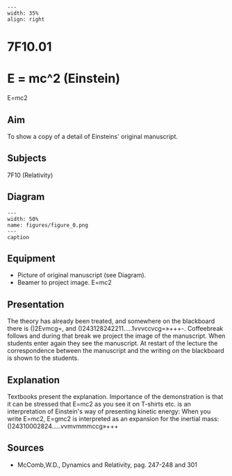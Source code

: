 
```{figure} /figures/busy.png
---
width: 35%
align: right
```
# 7F10.01 
  # E = mc^2 (Einstein) 
 E=mc2   
  
## Aim   
 To show a copy of a detail of Einsteins' original manuscript.    
  
## Subjects   
 7F10 (Relativity)   
  
## Diagram   
   
```{figure} figures/figure_0.png  
---  
width: 50%  
name: figures/figure_0.png  
---  
caption  
``` 
      
  
## Equipment   
 
 *  Picture of original manuscript (see Diagram). 
 *  Beamer to project image. E=mc2
      
  
## Presentation   
 The theory has already been treated, and somewhere on the blackboard there is ()2Evmcg=, and ()243128242211.....1vvvccvcg=»+++-. Coffeebreak follows and during that break we project the image of the manuscript. When students enter again they see the manuscript. At restart of the lecture the correspondence between the manuscript and the writing on the blackboard is shown to the students.    
  
## Explanation   
 Textbooks present the explanation. Importance of the demonstration is that it can be stressed that E=mc2 as you see it on T-shirts etc. is an interpretation of Einstein's way of presenting kinetic energy: When you write E=mc2, E=gmc2 is interpreted as an expansion for the inertial mass: ()24310002824.....vvmvmmmccg»+++   
  
## Sources   
 
 *  McComb,W.D., Dynamics and Relativity, pag. 247-248 and 301
  